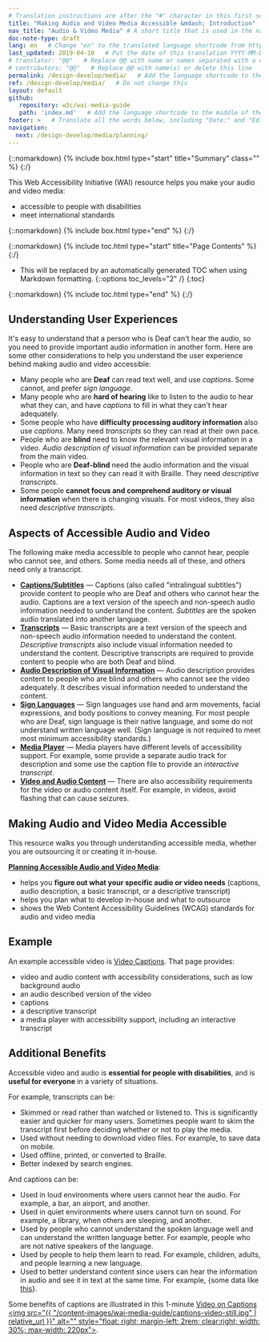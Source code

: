 ```yaml
---
# Translation instructions are after the "#" character in this first section. They are comments that do not show up in the web page. You do not need to translate the instructions after #.
title: "Making Audio and Video Media Accessible &mdash; Introduction"   # Do not translate "title:". Do translate the text after "title:".
nav_title: "Audio & Video Media" # A short title that is used in the navigation
doc-note-type: draft
lang: en   # Change "en" to the translated language shortcode from https://www.iana.org/assignments/language-subtag-registry/language-subtag-registry
last_updated: 2019-04-10   # Put the date of this translation YYYY-MM-DD (with month in the middle)
# translator: "@@"   # Replace @@ with name or names separated with a comma
# contributors: "@@"   # Replace @@ with name(s) or delete this line
permalink: /design-develop/media/   # Add the language shortcode to the end; for example /fundamentals/accessibility-intro/fr
ref: /design-develop/media/   # Do not change this
layout: default
github:
   repository: w3c/wai-media-guide
   path: 'index.md'   # Add the language shortcode to the middle of the filename, for example index.fr.md
footer: >   # Translate all the words below, including "Date:" and "Editor:". 
navigation:
  next: /design-develop/media/planning/
---
```


{::nomarkdown}
{% include box.html type="start" title="Summary" class="" %}
{:/}

This Web Accessibility Initiative (WAI) resource helps you make your audio and video media:
* accessible to people with disabilities
* meet international standards

{::nomarkdown}
{% include box.html type="end" %}
{:/}

{::nomarkdown}
{% include toc.html type="start" title="Page Contents" %}
{:/}

- This will be replaced by an automatically generated TOC when using Markdown formatting.
{::options toc_levels="2" /}
{:toc}

{::nomarkdown}
{% include toc.html type="end" %}
{:/}

## Understanding User Experiences

It's easy to understand that a person who is Deaf can't hear the audio, so you need to provide important audio information in another form. Here are some other considerations to help you understand the user experience behind making audio and video accessible:
* Many people who are **Deaf** can read text well, and use _captions_. Some cannot, and prefer _sign language_.
* Many people who are **hard of hearing** like to listen to the audio to hear what they can, and have _captions_ to fill in what they can't hear adequately.
* Some people who have **difficulty processing auditory information** also use _captions_. Many need _transcripts_ so they can read at their own pace.
* People who are **blind** need to know the relevant visual information in a video. _Audio description of visual information_ can be provided separate from the main video.
* People who are **Deaf-blind** need the audio information and the visual information in text so they can read it with Braille. They need _descriptive transcripts_.
* Some people **cannot focus and comprehend auditory or visual information** when there is changing visuals. For most videos, they also need _descriptive transcripts_.


## Aspects of Accessible Audio and Video

The following make media accessible to people who cannot hear, people who cannot see, and others. Some media needs all of these, and others need only a transcript.

* **[Captions/Subtitles](/design-develop/media/captions/)** &mdash; Captions (also called "intralingual subtitles") provide content to people who are Deaf and others who cannot hear the audio. Captions are a text version of the speech and non-speech audio information needed to understand the content. _Subtitles_ are the spoken audio translated into another language.
* **[Transcripts](/design-develop/media/transcripts/)** &mdash; Basic transcripts are a text version of the speech and non-speech audio information needed to understand the content. _Descriptive transcripts_ also include visual information needed to understand the content. Descriptive transcripts are required to provide content to people who are both Deaf and blind.
* **[Audio Description of Visual Information](/design-develop/media/description/)** &mdash; Audio description provides content to people who are blind and others who cannot see the video adequately. It describes visual information needed to understand the content.
* **[Sign Languages](/design-develop/media/sign-languages/)** &mdash; Sign languages use hand and arm movements, facial expressions, and body positions to convey meaning. For most people who are Deaf, sign language is their native language, and some do not understand written language well. (Sign language is not required to meet most minimum accessibility standards.)
* **[Media Player](/design-develop/media/player/)** &mdash; Media players have different levels of accessibility support. For example, some provide a separate audio track for description and some use the caption file to provide an _interactive transcript_.
* **[Video and Audio Content](/design-develop/media/av-content/)** &mdash; There are also accessibility requirements for the video or audio content itself. For example, in videos, avoid flashing that can cause seizures.

## Making Audio and Video Media Accessible

This resource walks you through understanding accessible media, whether you are outsourcing it or creating it in-house.

**[Planning Accessible Audio and Video Media](/design-develop/media/planning/)**:
* helps you **figure out what your specific audio or video needs** (captions, audio description, a basic transcript, or a descriptive transcript)
* helps you plan what to develop in-house and what to outsource
* shows the Web Content Accessibility Guidelines (WCAG) standards for audio and video media

## Example

An example accessible video is [Video Captions](/perspective-videos/captions/). That page provides:
* video and audio content with accessibility considerations, such as low background audio
* an audio described version of the video
* captions
* a descriptive transcript
* a media player with accessibility support, including an interactive transcript

## Additional Benefits

Accessible video and audio is **essential for people with disabilities**, and is **useful for everyone** in a variety of situations.

For example, transcripts can be:
* Skimmed or read rather than watched or listened to. This is significantly easier and quicker for many users. Sometimes people want to skim the transcript first before deciding whether or not to play the media.
* Used without needing to download video files. For example, to save data on mobile.
* Used offline, printed, or converted to Braille.
* Better indexed by search engines.

And captions can be:
* Used in loud environments where users cannot hear the audio. For example, a bar, an airport, and another.
* Used in quiet environments where users cannot turn on sound. For example, a library, when others are sleeping, and another.
* Used by people who cannot understand the spoken language well and can understand the written language better. For example, people who are not native speakers of the language.
* Used by people to help them learn to read. For example, children, adults, and people learning a new language.
* Used to better understand content since users can hear the information in audio and see it in text at the same time. For example, {some data like [this](https://www.3playmedia.com/2019/02/21/8-benefits-of-transcribing-captioning-videos/)}.

Some benefits of captions are illustrated in this 1-minute <a href="https://www.w3.org/WAI/perspective-videos/captions/">Video on  Captions <img src="{{ "/content-images/wai-media-guide/captions-video-still.jpg" | relative_url }}" alt="" style="float: right; margin-left: 2rem; clear:right; width: 30%; max-width: 220px"></a>.
